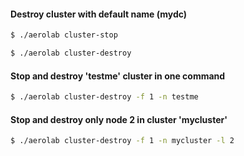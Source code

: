 #### Destroy cluster with default name (mydc)

```bash
$ ./aerolab cluster-stop

$ ./aerolab cluster-destroy
```

#### Stop and destroy 'testme' cluster in one command
```bash
$ ./aerolab cluster-destroy -f 1 -n testme
```

#### Stop and destroy only node 2 in cluster 'mycluster'
```bash
$ ./aerolab cluster-destroy -f 1 -n mycluster -l 2
```

